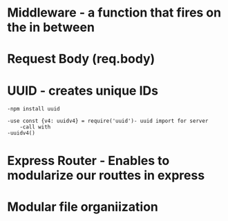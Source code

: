 # Middleware - a function that fires on the in between

# Request Body (req.body)

# UUID - creates unique IDs
    -npm install uuid

    -use const {v4: uuidv4} = require('uuid')- uuid import for server
        -call with
    -uuidv4()

 # Express Router - Enables to modularize our routtes in express 

# Modular file organiization 